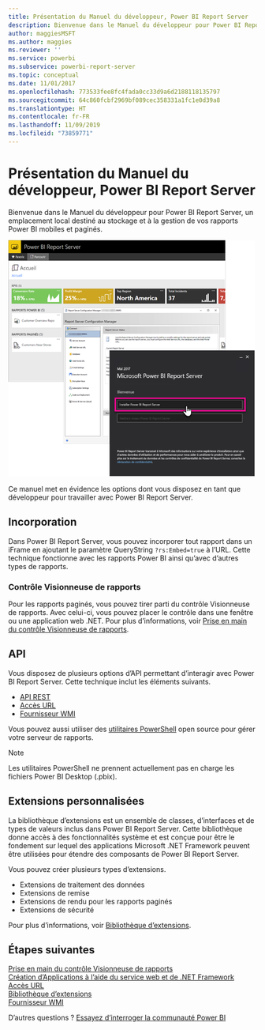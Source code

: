 ```yaml
---
title: Présentation du Manuel du développeur, Power BI Report Server
description: Bienvenue dans le Manuel du développeur pour Power BI Report Server, un emplacement local destiné au stockage et à la gestion de vos rapports Power BI mobiles et paginés.
author: maggiesMSFT
ms.author: maggies
ms.reviewer: ''
ms.service: powerbi
ms.subservice: powerbi-report-server
ms.topic: conceptual
ms.date: 11/01/2017
ms.openlocfilehash: 773533fee8fc4fada0cc33d9a6d2188118135797
ms.sourcegitcommit: 64c860fcbf2969bf089cec358331a1fc1e0d39a8
ms.translationtype: HT
ms.contentlocale: fr-FR
ms.lasthandoff: 11/09/2019
ms.locfileid: "73859771"
---
```

# <a name="developer-handbook-overview-power-bi-report-server"></a>Présentation du Manuel du développeur, Power BI Report Server

Bienvenue dans le Manuel du développeur pour Power BI Report Server, un emplacement local destiné au stockage et à la gestion de vos rapports Power BI mobiles et paginés.

![Manuel de l’administrateur](media/developer-handbook-overview/admin-handbook.png)

Ce manuel met en évidence les options dont vous disposez en tant que développeur pour travailler avec Power BI Report Server.

## <a name="embedding"></a>Incorporation

Dans Power BI Report Server, vous pouvez incorporer tout rapport dans un iFrame en ajoutant le paramètre QueryString `?rs:Embed=true` à l’URL. Cette technique fonctionne avec les rapports Power BI ainsi qu’avec d’autres types de rapports.

### <a name="report-viewer-control"></a>Contrôle Visionneuse de rapports

Pour les rapports paginés, vous pouvez tirer parti du contrôle Visionneuse de rapports. Avec celui-ci, vous pouvez placer le contrôle dans une fenêtre ou une application web .NET. Pour plus d’informations, voir [Prise en main du contrôle Visionneuse de rapports](https://docs.microsoft.com/sql/reporting-services/application-integration/integrating-reporting-services-using-reportviewer-controls-get-started).

## <a name="apis"></a>API

Vous disposez de plusieurs options d’API permettant d’interagir avec Power BI Report Server. Cette technique inclut les éléments suivants.

* [API REST](rest-api.md)
* [Accès URL](https://docs.microsoft.com/sql/reporting-services/url-access-ssrs)
* [Fournisseur WMI](https://docs.microsoft.com/sql/reporting-services/wmi-provider-library-reference/reporting-services-wmi-provider-library-reference-ssrs)

Vous pouvez aussi utiliser des [utilitaires PowerShell](https://github.com/Microsoft/ReportingServicesTools) open source pour gérer votre serveur de rapports.

> [!NOTE]
> Les utilitaires PowerShell ne prennent actuellement pas en charge les fichiers Power BI Desktop (.pbix).

## <a name="custom-extensions"></a>Extensions personnalisées

La bibliothèque d’extensions est un ensemble de classes, d’interfaces et de types de valeurs inclus dans Power BI Report Server. Cette bibliothèque donne accès à des fonctionnalités système et est conçue pour être le fondement sur lequel des applications Microsoft .NET Framework peuvent être utilisées pour étendre des composants de Power BI Report Server.

Vous pouvez créer plusieurs types d’extensions.

* Extensions de traitement des données
* Extensions de remise
* Extensions de rendu pour les rapports paginés
* Extensions de sécurité

Pour plus d’informations, voir [Bibliothèque d’extensions](https://docs.microsoft.com/sql/reporting-services/extensions/reporting-services-extension-library).

## <a name="next-steps"></a>Étapes suivantes

[Prise en main du contrôle Visionneuse de rapports](https://docs.microsoft.com/sql/reporting-services/application-integration/integrating-reporting-services-using-reportviewer-controls-get-started)  
[Création d’Applications à l’aide du service web et de .NET Framework](https://docs.microsoft.com/sql/reporting-services/report-server-web-service/net-framework/building-applications-using-the-web-service-and-the-net-framework)  
[Accès URL](https://docs.microsoft.com/sql/reporting-services/url-access-ssrs)  
[Bibliothèque d’extensions](https://docs.microsoft.com/sql/reporting-services/extensions/reporting-services-extension-library)  
[Fournisseur WMI](https://docs.microsoft.com/sql/reporting-services/wmi-provider-library-reference/reporting-services-wmi-provider-library-reference-ssrs)

D’autres questions ? [Essayez d’interroger la communauté Power BI](https://community.powerbi.com/)